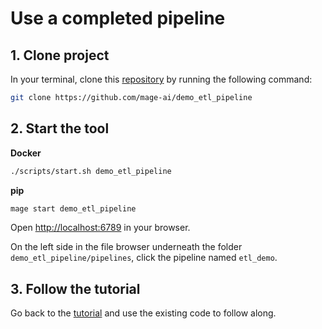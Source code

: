 # Use a completed pipeline

## 1. Clone project

In your terminal, clone this [repository](https://github.com/mage-ai/demo_etl_pipeline)
by running the following command:

```bash
git clone https://github.com/mage-ai/demo_etl_pipeline
```

## 2. Start the tool

<b>Docker</b>
```bash
./scripts/start.sh demo_etl_pipeline
```

<b>pip</b>
```bash
mage start demo_etl_pipeline
```

Open [http://localhost:6789](http://localhost:6789) in your browser.

On the left side in the file browser underneath the folder `demo_etl_pipeline/pipelines`,
click the pipeline named `etl_demo`.

## 3. Follow the tutorial

Go back to the [tutorial](README.md) and use the existing code to follow along.
